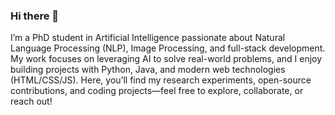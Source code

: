 ### Hi there 👋
I’m a PhD student in Artificial Intelligence passionate about Natural Language Processing (NLP), Image Processing, and full-stack development. My work focuses on leveraging AI to solve real-world problems, and I enjoy building projects with Python, Java, and modern web technologies (HTML/CSS/JS). Here, you’ll find my research experiments, open-source contributions, and coding projects—feel free to explore, collaborate, or reach out! 

